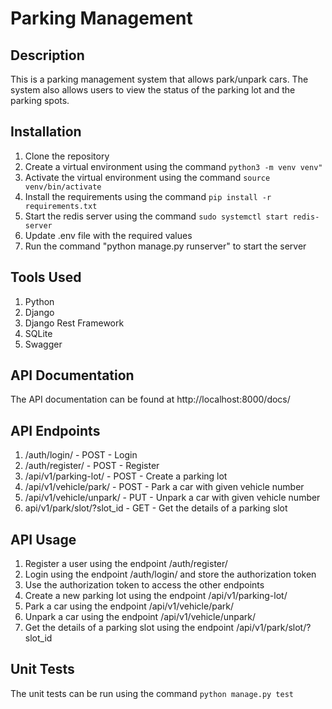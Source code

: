 # Parking Management

## Description

This is a parking management system that allows park/unpark cars. The system also allows users to view the status of the parking lot and the parking spots.

## Installation

1. Clone the repository
2. Create a virtual environment using the command `python3 -m venv venv"`
3. Activate the virtual environment using the command `source venv/bin/activate`
4. Install the requirements using the command `pip install -r requirements.txt`
5. Start the redis server using the command `sudo systemctl start redis-server`
6. Update .env file with the required values
7. Run the command "python manage.py runserver" to start the server

## Tools Used

1. Python
2. Django
3. Django Rest Framework
4. SQLite
5. Swagger

## API Documentation

The API documentation can be found at http://localhost:8000/docs/

## API Endpoints

1. /auth/login/ - POST - Login
2. /auth/register/ - POST - Register
3. /api/v1/parking-lot/ - POST - Create a parking lot
4. /api/v1/vehicle/park/ - POST - Park a car with given vehicle number
5. /api/v1/vehicle/unpark/ - PUT - Unpark a car with given vehicle number
6. api/v1/park/slot/?slot_id - GET - Get the details of a parking slot

## API Usage

1. Register a user using the endpoint /auth/register/
2. Login using the endpoint /auth/login/ and store the authorization token
3. Use the authorization token to access the other endpoints
4. Create a new parking lot using the endpoint /api/v1/parking-lot/
5. Park a car using the endpoint /api/v1/vehicle/park/
6. Unpark a car using the endpoint /api/v1/vehicle/unpark/
7. Get the details of a parking slot using the endpoint /api/v1/park/slot/?slot_id

## Unit Tests

The unit tests can be run using the command `python manage.py test`
